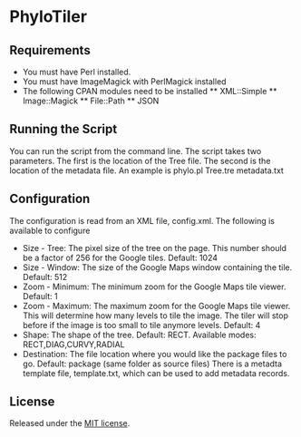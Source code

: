 PhyloTiler
==========

## Requirements
* You must have Perl installed.
* You must have ImageMagick with PerlMagick installed
* The following CPAN modules need to be installed
** XML::Simple
** Image::Magick
** File::Path
** JSON

## Running the Script
You can run the script from the command line.  The script takes two parameters.  The first is the location of the Tree file.  The second is the location of the 
metadata file.  An example is phylo.pl Tree.tre metadata.txt

## Configuration
The configuration is read from an XML file, config.xml.  The following is available to configure
* Size - Tree: The pixel size of the tree on the page.  This number should be a factor of 256 for the Google tiles.  Default: 1024
* Size - Window: The size of the Google Maps window containing the tile. Default: 512
* Zoom - Minimum: The minimum zoom for the Google Maps tile viewer.  Default: 1
* Zoom - Maximum: The maximum zoom for the Google Maps tile viewer.  This will determine how many levels to tile the image.  The tiler will stop before if the image is too small to tile anymore levels.  Default: 4
* Shape: The shape of the tree. Default: RECT. Available modes: RECT,DIAG,CURVY,RADIAL
* Destination: The file location where you would like the package files to go.  Default: package (same folder as source files)
There is a metadta template file, template.txt, which can be used to add metadata records.

## License
Released under the [MIT license](http://www.opensource.org/licenses/MIT).